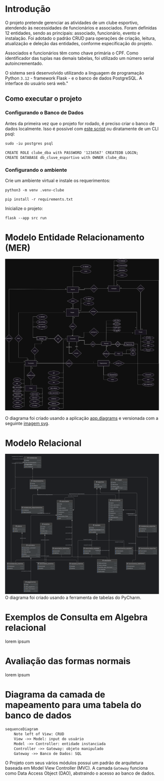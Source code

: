 # Introdução

O projeto pretende gerenciar as atividades de um clube esportivo, atendendo às necessidades de funcionários e
associados. Foram definidas 12 entidades, sendo as principais: associado, funcionário, evento e instalação. Foi adotado
o padrão CRUD para operações de criação, leitura, atualização e deleção das entidades, conforme especificação do
projeto.

Associados e funcionários têm como chave primária o CPF. Como identificador das tuplas nas demais tabelas, foi utilizado
um número serial autoincrementado.

O sistema será desenvolvido utilizando a linguagem de programação Python `3.12` - framework Flask - e o banco de dados PostgreSQL. A
interface do usuário será web."

## Como executar o projeto

### Configurando o Banco de Dados

Antes da primeira vez que o projeto for rodado, é preciso criar o banco de dados localmente. Isso é possível
com [este script](db/setup_postgres.sh) ou diratamente de um CLI psql:

```shell
sudo -iu postgres psql
```

```postgresql
CREATE ROLE clube_dba with PASSWORD '1234567' CREATEDB LOGIN;
CREATE DATABASE db_cluve_esportivo with OWNER clube_dba;
```

### Configurando o ambiente

Crie um ambiente virtual e instale os requerimentos:

```shell
python3 -m venv .venv-clube
```

```shell
pip install -r requirements.txt
```

Inicialize o projeto:

```shell
flask --app src run
```

# Modelo Entidade Relacionamento (MER)

![MER](diagramas_e_recursos/mer_clube.drawio.svg)

O diagrama foi criado usando a aplicação [app.diagrams](https://app.diagrams.net/) e versionada com a
seguinte [imagem svg](diagramas_e_recursos/mer_clube.drawio.svg).

# Modelo Relacional

![modelo_relacional](diagramas_e_recursos/modelo_relacional_clube_esportivo.png)
O diagrama foi criado usando a ferramenta de tabelas do PyCharm.

# Exemplos de Consulta em Algebra relacional

lorem ipsum

# Avaliação das formas normais

lorem ipsum

# Diagrama da camada de mapeamento para uma tabela do banco de dados

```mermaid
sequenceDiagram
    Note left of View: CRUD
    View ->> Model: input do usuário
    Model ->> Controller: entidade instanciada
    Controller ->> Gateway: objeto manipulado
    Gateway ->> Banco de Dados: SQL
```

O Projeto com seus vários módulos possui um padrão de arquitetura baseada em Model View Controller (MVC). A camada
`Gateway`
funciona como Data Access Object (DAO), abstraindo o acesso ao banco de dados.